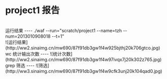 project1 报告
====
<br>
运行结果
----
./waf --run="scratch/project1 --name=tzh --num=2013010908018 --t=1"<br>
![运行结果](http://ww2.sinaimg.cn/mw690/87f91db3gw1f4w925bjthj20k706gtco.jpg)
wc 统计输出次数
----
![统计次数](http://ww2.sinaimg.cn/mw690/87f91db3gw1f4w97ivqx7j20k302z765.jpg)
grep 筛选
----
![筛选](http://ww3.sinaimg.cn/mw690/87f91db3gw1f4w9cfk3unj20k104qad0.jpg)

